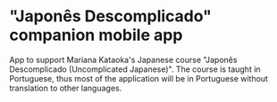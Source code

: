 # "Japonês Descomplicado" companion mobile app
App to support Mariana Kataoka's Japanese course "Japonês Descomplicado (Uncomplicated Japanese)". The course is taught in Portuguese, thus most of the application will be in Portuguese without translation to other languages.
